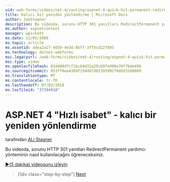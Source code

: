 ```yaml
---
uid: web-forms/videos/net-4/routing/aspnet-4-quick-hit-permanent-redirect
title: Kalıcı bir yeniden yönlendirme | Microsoft Docs
author: JoeStagner
description: Bu videoda, sorunu HTTP 301 yanıtları RedirectPermanent yardımcı yönteminin nasıl kullanılacağını öğreneceksiniz.
ms.author: aspnetcontent
manager: wpickett
ms.date: 11/05/2009
ms.topic: article
ms.assetid: adea2a1f-4650-4e3d-8bff-3ff5cd22f895
ms.technology: dotnet-webforms
msc.legacyurl: /web-forms/videos/net-4/routing/aspnet-4-quick-hit-permanent-redirect
msc.type: video
ms.openlocfilehash: 63d408dfcf1bcb4d31a29cb97e496e78ffbde496
ms.sourcegitcommit: 953ff9ea4369f154d6fd0239599279ddd3280009
ms.translationtype: MT
ms.contentlocale: tr-TR
ms.lasthandoff: 07/03/2018
ms.locfileid: "37394918"
---
```

<a name="aspnet-4-quick-hit---permanent-redirect"></a>ASP.NET 4 "Hızlı isabet" - kalıcı bir yeniden yönlendirme
====================
tarafından [ALi Stagner](https://github.com/JoeStagner)

Bu videoda, sorunu HTTP 301 yanıtları RedirectPermanent yardımcı yönteminin nasıl kullanılacağını öğreneceksiniz. 

[&#9654;(5 dakika) videosunu izleyin](https://channel9.msdn.com/Blogs/ASP-NET-Site-Videos/aspnet-4-quick-hit-permanent-redirect)

> [!div class="step-by-step"]
> [Next](aspnet-4-quick-hit-imperative-webforms-routing.md)
